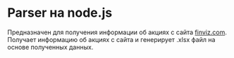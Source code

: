 # Parser на node.js
Предназначен для получения информации об акциях с сайта <a href="https://finviz.com/screener.ashx?v=111" target="_blank" rel="nofollow noopener noreferrer">finviz.com</a>.
<br />
Получает информацию об акциях с сайта и генерирует .xlsx файл на основе полученных данных.
